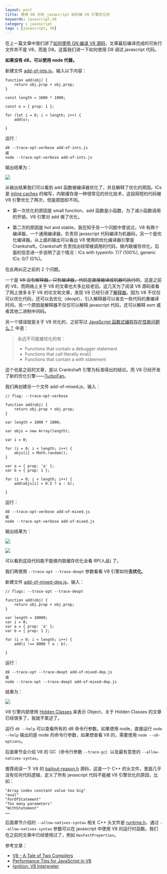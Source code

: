 ```yaml
---
layout: post
title: 使用 D8 分析 javascript 如何被 V8 引擎优化的
keywords: javascript,V8
category : javascript
tags : [javascript, V8]
---
```


在上一篇文章中我们讲了[如何使用 GN 编译 V8 源码][1]，文章最后编译完成的可执行文件并不是 V8，而是 D8。这篇我们讲一下如何使用 D8 调试 javascript 代码。

**如果没有 d8，可以使用 node 代替。**

新建文件 [add-of-ints.js][2]，输入以下内容：

```
function add(obj) {
    return obj.prop + obj.prop;
}

const length = 1000 * 1000;

const o = { prop: 1 };

for (let i = 0; i < length; i++) {
    add(o);

}
```

运行：

    d8 --trace-opt-verbose add-of-ints.js
    或
    node --trace-opt-verbose add-of-ints.js

输出结果为：

![][3]

从输出结果我们可以看到 add 函数被编译器优化了，并且解释了优化的原因。ICs 是 [inline caches][4] 的缩写，内联缓存是一种很常见的优化技术，这段简短的代码被 V8 引擎优化了两次，但是原因却不同。

- 第一次优化的原因是 small function，add 函数是小函数，为了减小函数调用的开销，V8 引擎对 add 做了优化。

- 第二次的原因是 hot and stable，我在知乎另一个问题中曾说过，V8 有两个编译器，一个通用编译器，负责将 javascript 代码编译为机器码，另一个是优化编译器。从上面的输出可以看出 V8 使用的优化编译器引擎是 Crankshaft。Crankshaft 负责找出经常被调用的代码，做内联缓存优化，后面的信息进一步说明了这个情况：ICs with typeinfo: 7/7 (100%), generic ICs: 0/7 (0%)。

在此再纠正之前的 2 个问题。

一个是 ~~V8 没有解释器，只有编译器，代码是直接编译成机器吗执行的~~，这是之前的 V8，而网络上关于 V8 的文章也大多比较老旧。这几天为了阅读 V8 源码查看了网上很多关于 V8 的论文和文章，发现 V8 已经引进了[解释器][5]。因为 V8 不仅仅可以优化代码，还可以去优化（deopt），引入解释器可以省去一些代码的重编译时间，另一个原因是解释器不仅仅可以解释 javascript 代码，还可以解释 asm 或者其他二进制中间码。

另一个错误就是关于 V8 优化的，之前写过 [JavaScript 函数式编程存在性能问题么？][6] 中道：

> 永远不可能被优化的有：
> 
>  - Functions that contain a debugger statement 
>  - Functions that call literally eval() 
>  - Functions that contain a with statement

这个也是之前的文章，是以 Crankshaft 引擎为标准得出的结论。而 V8 已经开发了新的优化引擎——[TurboFan][7]。

我们再创建另一个文件 add-of-mixed.js，输入：

```
// flag: --trace-opt-verbose

function add(obj) {
    return obj.prop + obj.prop;
}

var length = 1000 * 1000;

var objs = new Array(length);

var i = 0;

for (i = 0; i < length; i++) {
    objs[i] = Math.random();
}

var a = { prop: 'a' };
var b = { prop: 1 };

for (i = 0; i < length; i++) {
    add(objs[i] > 0.5 ? a : b);

}
```

运行：

```
d8 --trace-opt-verbose add-of-mixed.js
或
node --trace-opt-verbose add-of-mixed.js
```

输出结果为：

![][8]

![][9]


可以看到这段代码能不能做内联缓存优化全看 RP(人品) 了。

我们再使用 `--trace-opt --trace-deopt` 参数看看 V8 引擎如何**去优化**。

新建文件 [add-of-mixed-dep.js][10]，输入：

```
// flags: --trace-opt --trace-deopt

function add(obj) {
    return obj.prop + obj.prop;
}

var length = 10000;
var i = 0;
var a = { prop: 'a' };
var b = { prop: 1 };

for (i = 0; i < length; i++) {
    add(i !== 8000 ? a : b);

}
```

运行：

```
d8 --trace-opt --trace-deopt add-of-mixed-dep.js
或
node --trace-opt --trace-deopt add-of-mixed-dep.js
```

结果为：

![][11]

V8 引擎内部使用 [Hidden Classes][12] 来表示 Object，关于 Hidden Classes 的文章已经很多了，我就不累述了。

运行 `d8 --help` 可以查看所有的 d8 命令行参数。如果使用 node，直接运行 `node --help` 输出的是 node 的命令行参数，如果想查看 V8 的，需要使用 `node --v8-options`。

后面章节会介绍 V8 的 GC（命令行参数 `--trace-gc`）以及最有意思的 `--allow-natives-syntax`。

推荐阅读一下 V8 的 [bailout-reason.h][13] 源码，这是一个 C++ 的头文件，里面几乎没有任何代码逻辑，定义了所有 javascript 代码不能被 V8 引擎优化的原因，比如：

```
"Array index constant value too big"
"eval"
"ForOfStatement"
"Too many parameters"
"WithStatement"
……
```

后面章节介绍的 `--allow-natives-syntax` 相关 C++ 头文件是 [runtime.h][14]，通过 `--allow-natives-syntax` 参数可以在 javascript 中使用 V8 的运行时函数。我们在之前的文章中已经使用过了，例如 `HasFastProperties`。

参考文章：

 - [V8 - A Tale of Two Compilers][15] 
 - [Performance Tips for JavaScript in V8][16]
 - [Ignition: V8 Interpreter][17]


  [1]: https://zhuanlan.zhihu.com/p/25120909
  [2]: https://github.com/justjavac/v8-source-read/blob/master/src/add-of-ints.js
  [3]: /assets/images/trace-opt-verbose-1.png
  [4]: https://en.wikipedia.org/wiki/Inline_caching
  [5]: https://docs.google.com/document/d/11T2CRex9hXxoJwbYqVQ32yIPMh0uouUZLdyrtmMoL44/edit#
  [6]: https://www.zhihu.com/question/54637225/answer/140362071
  [7]: http://v8project.blogspot.de/2015/07/digging-into-turbofan-jit.html
  [8]: /assets/images/trace-opt-verbose-2.png
  [9]: /assets/images/trace-opt-verbose-3.png
  [10]: https://github.com/justjavac/v8-source-read/blob/master/src/add-of-mixed-dep.js
  [11]: /assets/images/trace-opt-verbose-4.png
  [12]: http://blog.twokul.io/hidden-classes-in-javascript-and-inline-caching/
  [13]: https://github.com/v8/v8/blob/84b9c6301e4e01bb084f467bc8582826cdf55e28/src/bailout-reason.h
  [14]: https://github.com/v8/v8/blob/84b9c6301e4e01bb084f467bc8582826cdf55e28/src/runtime/runtime.h#L856-L919
  [15]: http://wingolog.org/archives/2011/07/05/v8-a-tale-of-two-compilers
  [16]: https://www.html5rocks.com/en/tutorials/speed/v8/
  [17]: https://docs.google.com/document/d/11T2CRex9hXxoJwbYqVQ32yIPMh0uouUZLdyrtmMoL44/edit#
